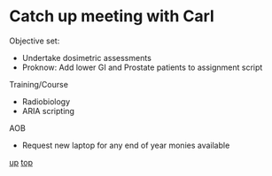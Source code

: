 # Catch up meeting with Carl

Objective set: 
- Undertake dosimetric assessments
- Proknow:  Add lower GI and Prostate patients to assignment script

Training/Course
- Radiobiology
- ARIA scripting

AOB
- Request new laptop for any end of year monies available

[up](README.md)
[top](../README.md)
